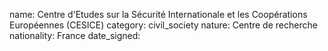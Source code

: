 name: Centre d'Etudes sur la Sécurité Internationale et les Coopérations Européennes (CESICE) 
category: civil_society
nature:  Centre de recherche
nationality: France
date_signed:
    